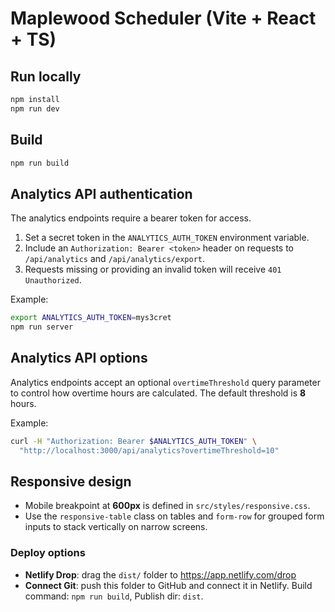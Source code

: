 # Maplewood Scheduler (Vite + React + TS)

## Run locally
```bash
npm install
npm run dev
```

## Build
```bash
npm run build
```

## Analytics API authentication

The analytics endpoints require a bearer token for access.

1. Set a secret token in the `ANALYTICS_AUTH_TOKEN` environment variable.
2. Include an `Authorization: Bearer <token>` header on requests to `/api/analytics` and `/api/analytics/export`.
3. Requests missing or providing an invalid token will receive `401 Unauthorized`.

Example:

```bash
export ANALYTICS_AUTH_TOKEN=mys3cret
npm run server
```

## Analytics API options

Analytics endpoints accept an optional `overtimeThreshold` query parameter to
control how overtime hours are calculated. The default threshold is **8** hours.

Example:

```bash
curl -H "Authorization: Bearer $ANALYTICS_AUTH_TOKEN" \
  "http://localhost:3000/api/analytics?overtimeThreshold=10"
```

## Responsive design
- Mobile breakpoint at **600px** is defined in `src/styles/responsive.css`.
- Use the `responsive-table` class on tables and `form-row` for grouped form inputs to stack vertically on narrow screens.

### Deploy options
- **Netlify Drop**: drag the `dist/` folder to https://app.netlify.com/drop
- **Connect Git**: push this folder to GitHub and connect it in Netlify. Build command: `npm run build`, Publish dir: `dist`.

